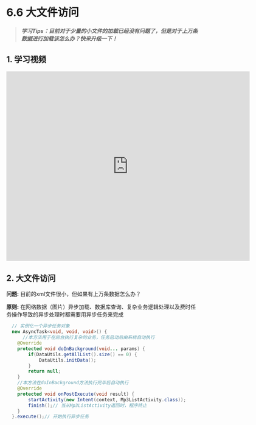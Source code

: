 # 6.6 大文件访问

>##### 学习Tips：目前对于少量的小文件的加载已经没有问题了，但是对于上万条数据进行加载该怎么办？快来升级一下！

## 1. 学习视频

<iframe frameborder="0" width="640" height="498" src="https://v.qq.com/iframe/player.html?vid=z0180bhmznp&tiny=0&auto=0" allowfullscreen></iframe>

## 2. 大文件访问

**问题:** 目前的xml文件很小，但如果有上万条数据怎么办？

**原则:** 在网络数据（图片）异步加载、数据库查询、复杂业务逻辑处理以及费时任务操作导致的异步处理时都需要用异步任务来完成

```Java
  // 实例化一个异步任务对象
  new AsyncTask<void, void, void>() {
      //本方法用于在后台执行复杂的业务，任务启动后由系统自动执行
    @Override
    protected void doInBackground(void... params) {
        if(DataUtils.getAllList().size() == 0) {
            DataUtils.initData();
        }
        return null;
    }
    //本方法在doInBackground方法执行完毕后自动执行
    @Override
    protected void onPostExecute(void result) {
        startActivity(new Intent(context, Mp3ListActivity.class));
        finish();// 当从Mp3ListActivity返回时，程序终止
    }
  }.execute();// 开始执行异步任务
```
